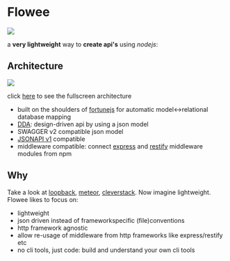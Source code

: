 # Flowee

![](http://coderofsalvation.github.io/flowee/img/flowee.png)

a __very lightweight__ way to __create api's__ using _nodejs_:

## Architecture

![](http://coderofsalvation.github.io/flowee/img/diagram.png)

click <A href="http://coderofsalvation.github.io/flowee/img/diagram.png" target="_blank">here</a> to see the fullscreen architecture

* built on the shoulders of [fortunejs](http://fortunejs.com/) for automatic model<->relational database mapping
* [DDA](http://www.slideshare.net/apigee/i-love-apis-2015-create-designdriven-apis-with-nodejs-and-swagger): design-driven api by using a json model 
* SWAGGER v2 compatible json model
* [JSONAPI v1](http://jsonapi.org/) compatible
* middleware compatible: connect [express](http://expressjs.com) and [restify](http://restify.com) middleware modules from npm

## Why 

Take a look at [loopback](http://blog.jeffdouglas.com/2015/07/07/roll-your-own-api-vs-loopback), [meteor](http://meteor.com), [cleverstack](http://cleverstack.io). 
Now imagine lightweight.
Flowee likes to focus on:

* lightweight
* json driven instead of frameworkspecific (file)conventions
* http framework agnostic
* allow re-usage of middleware from http frameworks like express/restify etc
* no cli tools, just code: build and understand your own cli tools
